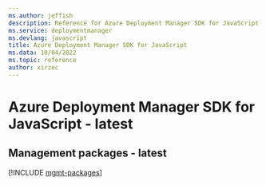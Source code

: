 ```yaml
---
ms.author: jeffish
description: Reference for Azure Deployment Manager SDK for JavaScript
ms.service: deploymentmanager
ms.devlang: javascript
title: Azure Deployment Manager SDK for JavaScript
ms.data: 10/04/2022
ms.topic: reference
author: xirzec
---
```

# Azure Deployment Manager SDK for JavaScript - latest

## Management packages - latest
[!INCLUDE [mgmt-packages](deployment-manager-mgmt-index.md)]